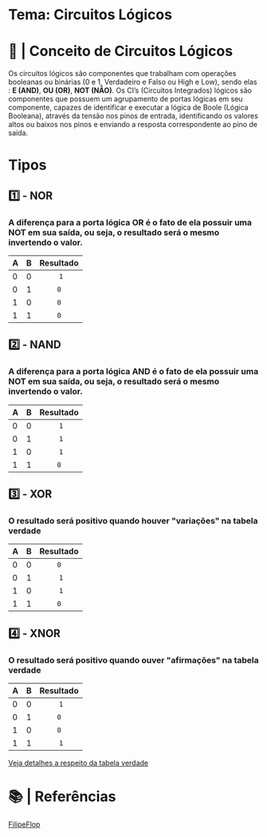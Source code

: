 # Tema: Circuitos Lógicos

# 📌 | Conceito de Circuitos Lógicos
Os circuitos lógicos são componentes que trabalham com operações booleanas ou binárias (0 e 1,  Verdadeiro e Falso ou High e Low), sendo elas : **E (AND)**, **OU (OR)**, **NOT (NÃO)**. Os CI’s (Circuitos Integrados) lógicos são componentes que possuem um agrupamento de portas lógicas em seu componente, capazes de identificar e executar a lógica de Boole (Lógica Booleana), através da tensão nos pinos de entrada, identificando os valores altos ou baixos nos pinos e enviando a resposta correspondente ao pino de saída.

# Tipos 

## 1️⃣ - NOR
### A diferença para a porta lógica OR é o fato de  ela possuir uma NOT em sua saída, ou seja, o resultado será o mesmo invertendo o valor.

| A   | B   | Resultado  |
| --- | --- | :---------:|
| 0   | 0   | ``` 1```   |
| 0   | 1   | `0`        |
| 1   | 0   | `0`        |
| 1   | 1   | `0`        |

## 2️⃣ - NAND
### A diferença para a porta lógica AND é o fato de ela possuir uma NOT em sua saída, ou seja, o resultado será o mesmo invertendo o valor.

| A   | B   | Resultado  |
| --- | --- | :---------:|
| 0   | 0   | ``` 1```   |
| 0   | 1   | ``` 1```   |
| 1   | 0   | ``` 1```   |
| 1   | 1   | `0`        |

## 3️⃣ - XOR
### O resultado será positivo quando houver "variações" na tabela verdade

| A   | B   | Resultado  |
| --- | --- | :---------:|
| 0   | 0   | `0`        |
| 0   | 1   | ``` 1```   |
| 1   | 0   | ``` 1```   |
| 1   | 1   | `0`        |

## 4️⃣ - XNOR 
### O resultado será positivo quando ouver "afirmações" na tabela verdade

| A   | B   | Resultado  |
| --- | --- | :---------:|
| 0   | 0   | ``` 1```   |
| 0   | 1   | `0`        |
| 1   | 0   | `0`        |
| 1   | 1   | ``` 1```   |


[Veja detalhes a respeito da tabela verdade](../introducao)
# 📚 | Referências
[FilipeFlop](https://www.filipeflop.com/blog/circuitos-logicos-logica-booleana-em-cis/)
 
